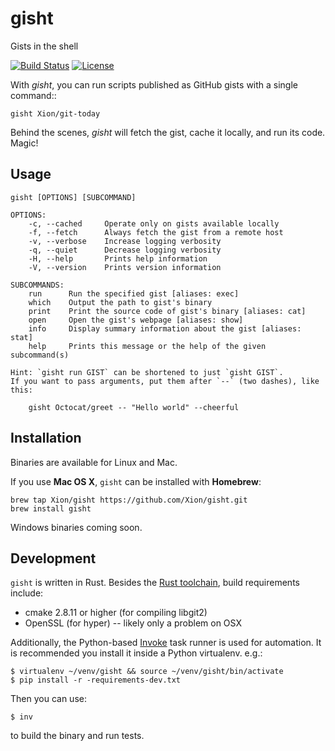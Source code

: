 # gisht

Gists in the shell

[![Build Status](https://img.shields.io/travis/Xion/gisht.svg)](https://travis-ci.org/Xion/gisht)
[![License](https://img.shields.io/github/license/Xion/gisht.svg)](https://github.com/Xion/gisht/blob/master/LICENSE)

With *gisht*, you can run scripts published as GitHub gists with a single command::

    gisht Xion/git-today

Behind the scenes, *gisht* will fetch the gist, cache it locally, and run its code.
Magic!

## Usage

    gisht [OPTIONS] [SUBCOMMAND]

    OPTIONS:
        -c, --cached     Operate only on gists available locally
        -f, --fetch      Always fetch the gist from a remote host
        -v, --verbose    Increase logging verbosity
        -q, --quiet      Decrease logging verbosity
        -H, --help       Prints help information
        -V, --version    Prints version information

    SUBCOMMANDS:
        run      Run the specified gist [aliases: exec]
        which    Output the path to gist's binary
        print    Print the source code of gist's binary [aliases: cat]
        open     Open the gist's webpage [aliases: show]
        info     Display summary information about the gist [aliases: stat]
        help     Prints this message or the help of the given subcommand(s)

    Hint: `gisht run GIST` can be shortened to just `gisht GIST`.
    If you want to pass arguments, put them after `--` (two dashes), like this:

    	gisht Octocat/greet -- "Hello world" --cheerful

## Installation

Binaries are available for Linux and Mac.

If you use **Mac OS X**, `gisht` can be installed with **Homebrew**:

    brew tap Xion/gisht https://github.com/Xion/gisht.git
    brew install gisht

Windows binaries coming soon.

## Development

`gisht` is written in Rust. Besides the [Rust toolchain](http://rustup.sh), build requirements include:

* cmake 2.8.11 or higher (for compiling libgit2)
* OpenSSL (for hyper) -- likely only a problem on OSX

Additionally, the Python-based [Invoke](http://pyinvoke.org) task runner is used for automation.
It is recommended you install it inside a Python virtualenv. e.g.:

    $ virtualenv ~/venv/gisht && source ~/venv/gisht/bin/activate
    $ pip install -r -requirements-dev.txt

Then you can use:

    $ inv

to build the binary and run tests.
